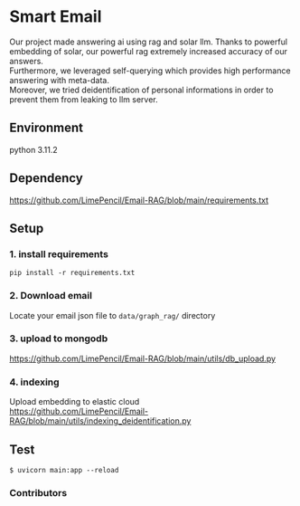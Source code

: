 # Smart Email
Our project made answering ai using rag and solar llm. Thanks to powerful embedding of solar, our powerful rag extremely increased accuracy of our answers.  
Furthermore, we leveraged self-querying which provides high performance answering with meta-data.  
Moreover, we tried deidentification of personal informations in order to prevent them from leaking to llm server.

## Environment
python 3.11.2

## Dependency
https://github.com/LimePencil/Email-RAG/blob/main/requirements.txt

## Setup
### 1. install requirements
```shell
pip install -r requirements.txt
```

### 2. Download email
Locate your email json file to ```data/graph_rag/``` directory
### 3. upload to mongodb
https://github.com/LimePencil/Email-RAG/blob/main/utils/db_upload.py
### 4. indexing
Upload embedding to elastic cloud  
https://github.com/LimePencil/Email-RAG/blob/main/utils/indexing_deidentification.py

## Test
```shell
$ uvicorn main:app --reload
```

### Contributors
